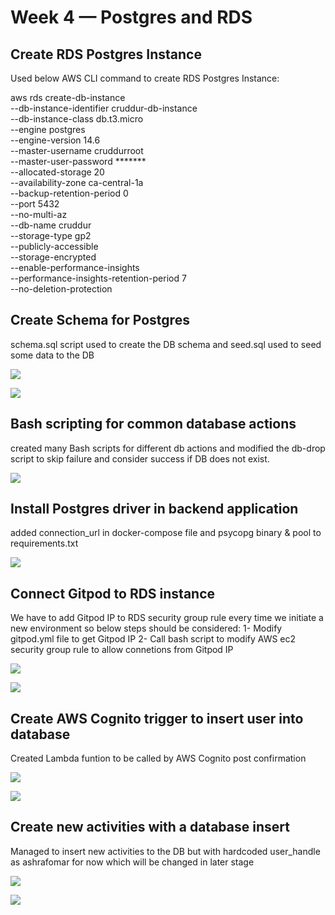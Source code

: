 # Week 4 — Postgres and RDS

## Create RDS Postgres Instance
Used below AWS CLI command to create RDS Postgres Instance:

aws rds create-db-instance \
  --db-instance-identifier cruddur-db-instance \
  --db-instance-class db.t3.micro \
  --engine postgres \
  --engine-version  14.6 \
  --master-username cruddurroot \
  --master-user-password ******* \
  --allocated-storage 20 \
  --availability-zone ca-central-1a \
  --backup-retention-period 0 \
  --port 5432 \
  --no-multi-az \
  --db-name cruddur \
  --storage-type gp2 \
  --publicly-accessible \
  --storage-encrypted \
  --enable-performance-insights \
  --performance-insights-retention-period 7 \
  --no-deletion-protection

## Create Schema for Postgres
schema.sql script used to create the DB schema and seed.sql used to seed some data to the DB

![](/_docs/assets/Week4/schema.png)

![](/_docs/assets/Week4/seed.png)

## Bash scripting for common database actions
created many Bash scripts for different db actions and modified the db-drop script to skip failure and consider success if DB does not exist.

![](/_docs/assets/Week4/DB-Scripts.png)

## Install Postgres driver in backend application
added connection_url in docker-compose file and psycopg binary & pool to requirements.txt

![](/_docs/assets/Week4/install-postgres-driver.png)

## Connect Gitpod to RDS instance
We have to add Gitpod IP to RDS security group rule every time we initiate a new environment so below steps should be considered:
1- Modify gitpod.yml file to get Gitpod IP
2- Call bash script to modify AWS ec2 security group rule to allow connetions from Gitpod IP

![](/_docs/assets/Week4/gitpod.png)

![](/_docs/assets/Week4/SG.png)

## Create AWS Cognito trigger to insert user into database
Created Lambda funtion to be called by AWS Cognito post confirmation

![](/_docs/assets/Week4/Lambda-Function.png)

![](/_docs/assets/Week4/cognito-post-confirmation-lambda-trigger.png)

## Create new activities with a database insert
Managed to insert new activities to the DB but with hardcoded user_handle as ashrafomar for now which will be changed in later stage

![](/_docs/assets/Week4/create-activities.png)

![](/_docs/assets/Week4/hardcoded-handle.png)
